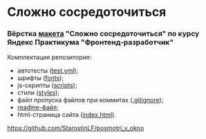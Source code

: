 # Сложно сосредоточиться

### Вёрстка [макета](https://www.figma.com/file/lCqDbWjgllgJtb2hmCqfyX/%236-Сложно-сосредоточиться?node-id=0%3A1&mode=dev) "Сложно сосредоточиться" по курсу Яндекс Практикума "Фронтенд-разработчик"

Комплектация репозитория:

- автотесты ([test.yml](https://github.com/StarostinLF/slozhno-sosredotochitsya/blob/main/.github/workflows/tests.yml));
- шрифты ([fonts](https://github.com/StarostinLF/slozhno-sosredotochitsya/tree/main/fonts));
- js-скрипты ([scripts](https://github.com/StarostinLF/slozhno-sosredotochitsya/blob/main/scripts/script.js));
- стили ([styles](https://github.com/StarostinLF/slozhno-sosredotochitsya/tree/main/styles));
- файл пропуска файлов при коммитах ([.gitignore](https://github.com/StarostinLF/slozhno-sosredotochitsya/blob/main/.gitignore));
- [readme-файл](https://github.com/StarostinLF/slozhno-sosredotochitsya/blob/main/README.md);
- html-страница сайта ([index.html](https://github.com/StarostinLF/slozhno-sosredotochitsya/blob/main/index.html)).

https://github.com/StarostinLF/posmotri_v_okno
